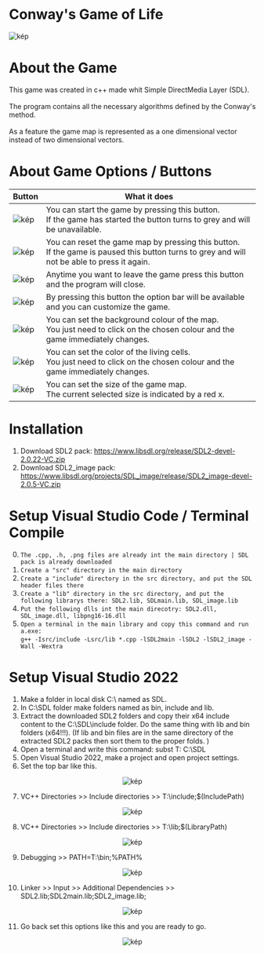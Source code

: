 # Conway's Game of Life
![kép](https://user-images.githubusercontent.com/60004480/175936500-d11faac1-7660-4d83-bd7e-2f46d1ebc714.png)
# About the Game
This game was created in c++ made whit Simple DirectMedia Layer (SDL). 
<br><br>
The program contains all the necessary algorithms defined by the Conway's method.
<br><br>
As a feature the game map is represented as a one dimensional vector instead of two dimensional vectors. 
# About Game Options / Buttons
| Button  | What it does |
| ------------- | ------------- |
| ![kép](https://user-images.githubusercontent.com/60004480/184091476-cd3428d9-096d-4bf9-84aa-c0f3e700c440.png)  | You can start the game by pressing this button. <br> If the game has started the button turns to grey and will be unavailable.  |
| ![kép](https://user-images.githubusercontent.com/60004480/184091854-e7634a14-cd57-43de-aee0-4dd6885e71ac.png)| You can reset the game map by pressing this button. <br> If the game is paused this button turns to grey and will not be able to press it again.  |
|![kép](https://user-images.githubusercontent.com/60004480/184092193-9dbca68d-0657-4350-87a2-5cb6f434906b.png)| Anytime you want to leave the game press this button and the program will close.|
|![kép](https://user-images.githubusercontent.com/60004480/184092305-a6ae37a3-01b6-45db-8868-773f92d9ab84.png)|By pressing this button the option bar will be available and you can customize the game. |
|![kép](https://user-images.githubusercontent.com/60004480/184092432-37dac152-af02-4a04-9618-25c4640d6554.png)|You can set the background colour of the map. <br> You just need to click on the chosen colour and the game immediately changes. |
|![kép](https://user-images.githubusercontent.com/60004480/184092661-281db94b-5b09-4cad-9b39-c426e2daf797.png)|You can set the color of the living cells. <br> You just need to click on the chosen colour and the game immediately changes.|
|![kép](https://user-images.githubusercontent.com/60004480/184092818-d2389c85-f07c-4f7b-8869-843031424a49.png)|You can set the size of the game map. <br> The current selected size is indicated by a red x. |

# Installation
1. Download SDL2 pack: https://www.libsdl.org/release/SDL2-devel-2.0.22-VC.zip
2. Download SDL2_image pack: https://www.libsdl.org/projects/SDL_image/release/SDL2_image-devel-2.0.5-VC.zip

# Setup Visual Studio Code / Terminal Compile
0. `The .cpp, .h, .png files are already int the main directory | SDL pack is already downloaded` <br>
1. `Create a "src" directory in the main directory` <br>
2. `Create a "include" directory in the src directory, and put the SDL header files there` <br>
3. `Create a "lib" directory in the src directory, and put the following librarys there: SDL2.lib, SDLmain.lib, SDL_image.lib` <br>
4. `Put the following dlls int the main direcotry: SDL2.dll, SDL_image.dll, libpng16-16.dll` <br>
5. `Open a terminal in the main library and copy this command and run a.exe:`<br> 
`g++ -Isrc/include -Lsrc/lib *.cpp -lSDL2main -lSDL2 -lSDL2_image -Wall -Wextra`

# Setup Visual Studio 2022 
1. Make a folder in local disk C:\ named as SDL.
2. In C:\SDL folder make folders named as bin, include and lib.
3. Extract the downloaded SDL2 folders and copy their x64 include content to the C:\SDL\include folder. Do the same thing with lib and bin folders (x64!!!). (If lib and bin files are in the same directory of the extracted SDL2 packs then sort them to the proper folds. )
4. Open a terminal and write this command: subst T: C:\SDL
5. Open Visual Studio 2022, make a project and open project settings.
6. Set the top bar like this.

<div align="center">
  
![kép](https://user-images.githubusercontent.com/60004480/183756201-ad72efa9-24f5-4ce0-93ca-4c6f3a25e4a1.png)

</div>
  
7. VC++ Directories >> Include directories >> T:\include;$(IncludePath)

<div align="center">

![kép](https://user-images.githubusercontent.com/60004480/183755848-45156c5c-5283-4a82-a50d-2c31995a769b.png)

</div>

8. VC++ Directories >> Include directories >> T:\lib;$(LibraryPath)

<div align="center">

![kép](https://user-images.githubusercontent.com/60004480/183756057-69c29e07-f5ab-4154-87ff-cb18b109fd9a.png)

</div>

9. Debugging >> PATH=T:\bin;%PATH%

<div align="center">

![kép](https://user-images.githubusercontent.com/60004480/183756467-cce70722-d354-4400-aa8f-e5a40e635e6b.png)

</div>

10. Linker >> Input >> Additional Dependencies >> SDL2.lib;SDL2main.lib;SDL2_image.lib;

<div align="center">
  
![kép](https://user-images.githubusercontent.com/60004480/183758297-77e37605-df38-4407-a791-5add1374bb98.png)

</div>

11. Go back set this options like this and you are ready to go.

<div align="center">

![kép](https://user-images.githubusercontent.com/60004480/183756944-4628a035-eaed-4779-bc7a-f28d29cfb899.png)

</div>
